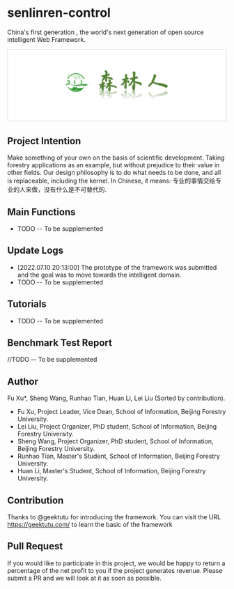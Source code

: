 # senlinren-control
China's first generation , the world's next generation of open source intelligent Web Framework. 

![Our Logo](https://github.com/beijing-forersty-university/senlinren-control/blob/main/logo/favicon.png?raw=true)

## Project Intention
Make something of your own on the basis of scientific development. Taking forestry applications as an example, but without prejudice to their value in other fields. Our design philosophy is to do what needs to be done, and all is replaceable, including the kernel. In Chinese, it means: 专业的事情交给专业的人来做，没有什么是不可替代的.

## Main Functions
+ TODO  -- To be supplemented

## Update Logs
+ [2022.07.10 20:13:00] The prototype of the framework was submitted and the goal was to move towards the intelligent domain.
+ TODO  -- To be supplemented

## Tutorials
+ TODO  -- To be supplemented

## Benchmark Test Report

//TODO  -- To be supplemented

## Author
Fu Xu*, Sheng Wang, Runhao Tian, Huan Li, Lei Liu (Sorted by contribution).
+ Fu Xu, Project Leader, Vice Dean, School of Information, Beijing Forestry University. 
+ Lei Liu, Project Organizer, PhD student, School of Information, Beijing Forestry University.
+ Sheng Wang, Project Organizer, PhD student, School of Information, Beijing Forestry University.
+ Runhao Tian, Master's Student, School of Information, Beijing Forestry University.
+ Huan Li, Master's Student, School of Information, Beijing Forestry University.

## Contribution
Thanks to @geektutu for introducing the framework. You can visit the URL https://geektutu.com/ to learn the basic of the framework

## Pull Request
If you would like to participate in this project, we would be happy to return a percentage of the net profit to you if the project generates revenue. Please submit a PR and we will look at it as soon as possible.
